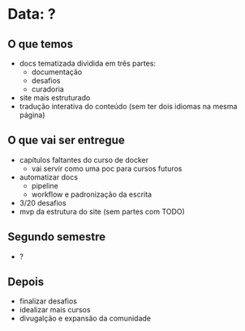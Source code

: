 # Data: ?

## O que temos
- docs tematizada dividida em três partes:
    - documentação
    - desafios
    - curadoria
- site mais estruturado
- tradução interativa do conteúdo (sem ter dois idiomas na mesma página)

## O que vai ser entregue
- capítulos faltantes do curso de docker
    - vai servir como uma poc para cursos futuros
- automatizar docs
    - pipeline
    - workflow e padronização da escrita
- 3/20 desafios 
- mvp da estrutura do site (sem partes com TODO)

## Segundo semestre
- ?
## Depois
- finalizar desafios
- idealizar mais cursos
- divugalção e expansão da comunidade